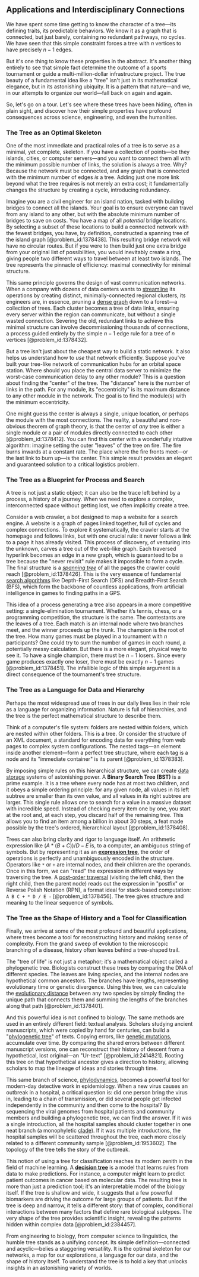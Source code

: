 ## Applications and Interdisciplinary Connections

We have spent some time getting to know the character of a tree—its defining traits, its predictable behaviors. We know it as a graph that is connected, but just barely, containing no redundant pathways, no cycles. We have seen that this simple constraint forces a tree with $n$ vertices to have precisely $n-1$ edges.

But it's one thing to know these properties in the abstract. It's another thing entirely to see that simple fact determine the outcome of a sports tournament or guide a multi-million-dollar infrastructure project. The true beauty of a fundamental idea like a "tree" isn't just in its mathematical elegance, but in its astonishing ubiquity. It is a pattern that nature—and we, in our attempts to organize our world—fall back on again and again.

So, let's go on a tour. Let's see where these trees have been hiding, often in plain sight, and discover how their simple properties have profound consequences across science, engineering, and even the humanities.

### The Tree as an Optimal Skeleton

One of the most immediate and practical roles of a tree is to serve as a minimal, yet complete, skeleton. If you have a collection of points—be they islands, cities, or computer servers—and you want to connect them all with the minimum possible number of links, the solution is always a tree. Why? Because the network must be connected, and any graph that is connected with the minimum number of edges *is* a tree. Adding just one more link beyond what the tree requires is not merely an extra cost; it fundamentally changes the structure by creating a cycle, introducing redundancy.

Imagine you are a civil engineer for an island nation, tasked with building bridges to connect all the islands. Your goal is to ensure everyone can travel from any island to any other, but with the absolute minimum number of bridges to save on costs. You have a map of all *potential* bridge locations. By selecting a subset of these locations to build a connected network with the fewest bridges, you have, by definition, constructed a spanning tree of the island graph [@problem_id:1378438]. This resulting bridge network will have no circular routes. But if you were to then build just one extra bridge from your original list of possibilities, you would inevitably create a ring, giving people two different ways to travel between at least two islands. The tree represents the pinnacle of efficiency: maximal connectivity for minimal structure.

This same principle governs the design of vast communication networks. When a company with dozens of data centers wants to [streamline](@article_id:272279) its operations by creating distinct, minimally-connected regional clusters, its engineers are, in essence, pruning a [dense graph](@article_id:634359) down to a forest—a collection of trees. Each cluster becomes a tree of data links, ensuring every server within the region can communicate, but without a single wasted connection. Severing the old, redundant links to achieve this minimal structure can involve decommissioning thousands of connections, a process guided entirely by the simple $n-1$ edge rule for a tree of $n$ vertices [@problem_id:1378432].

But a tree isn't just about the cheapest way to build a static network. It also helps us understand how to *use* that network efficiently. Suppose you've built your tree-like network of communication hubs for an orbital space station. Where should you place the central data server to minimize the worst-case communication delay to any other module? This is a question about finding the "center" of the tree. The "distance" here is the number of links in the path. For any module, its "eccentricity" is its maximum distance to any other module in the network. The goal is to find the module(s) with the minimum eccentricity.

One might guess the center is always a single, unique location, or perhaps the module with the most connections. The reality, a beautiful and non-obvious theorem of graph theory, is that the center of *any* tree is either a single module or a pair of modules directly connected to each other [@problem_id:1378412]. You can find this center with a wonderfully intuitive algorithm: imagine setting the outer "leaves" of the tree on fire. The fire burns inwards at a constant rate. The place where the fire fronts meet—or the last link to burn up—is the center. This simple result provides an elegant and guaranteed solution to a critical logistics problem.

### The Tree as a Blueprint for Process and Search

A tree is not just a static object; it can also be the trace left behind by a process, a history of a journey. When we need to explore a complex, interconnected space without getting lost, we often implicitly create a tree.

Consider a web crawler, a bot designed to map a website for a search engine. A website is a graph of pages linked together, full of cycles and complex connections. To explore it systematically, the crawler starts at the homepage and follows links, but with one crucial rule: it never follows a link to a page it has already visited. This process of discovery, of venturing into the unknown, carves a tree out of the web-like graph. Each traversed hyperlink becomes an edge in a new graph, which is guaranteed to be a tree because the "never revisit" rule makes it impossible to form a cycle. The final structure is a *[spanning tree](@article_id:262111)* of all the pages the crawler could reach [@problem_id:1378426]. This is the very essence of fundamental [search algorithms](@article_id:202833) like Depth-First Search (DFS) and Breadth-First Search (BFS), which form the backbone of countless applications, from artificial intelligence in games to finding paths in a GPS.

This idea of a process generating a tree also appears in a more competitive setting: a single-elimination tournament. Whether it’s tennis, chess, or a programming competition, the structure is the same. The contestants are the leaves of a tree. Each match is an internal node where two branches meet, and the winner proceeds up the trunk. The champion is the root of the tree. How many games must be played in a tournament with $n$ participants? One could try to sum the number of games in each round, a potentially messy calculation. But there is a more elegant, physical way to see it. To have a single champion, there must be $n-1$ losers. Since every game produces exactly one loser, there must be exactly $n-1$ games [@problem_id:1378451]. The infallible logic of this simple argument is a direct consequence of the tournament's tree structure.

### The Tree as a Language for Data and Hierarchy

Perhaps the most widespread use of trees in our daily lives lies in their role as a language for organizing information. Nature is full of hierarchies, and the tree is the perfect mathematical structure to describe them.

Think of a computer's file system: folders are nested within folders, which are nested within other folders. This is a tree. Or consider the structure of an XML document, a standard for encoding data for everything from web pages to complex system configurations. The nested tags—an element inside another element—form a perfect tree structure, where each tag is a node and its "immediate container" is its parent [@problem_id:1378383].

By imposing simple rules on this hierarchical structure, we can create [data storage](@article_id:141165) systems of astonishing power. A **Binary Search Tree (BST)** is a prime example. It is a tree where every node has at most two children, and it obeys a simple ordering principle: for any given node, all values in its left subtree are smaller than its own value, and all values in its right subtree are larger. This single rule allows one to search for a value in a massive dataset with incredible speed. Instead of checking every item one by one, you start at the root and, at each step, you discard half of the remaining tree. This allows you to find an item among a billion in about 30 steps, a feat made possible by the tree's ordered, hierarchical layout [@problem_id:1378408].

Trees can also bring clarity and rigor to language itself. An arithmetic expression like $(A * (B + C)) / D - E$ is, to a computer, an ambiguous string of symbols. But by representing it as an **[expression tree](@article_id:266731)**, the order of operations is perfectly and unambiguously encoded in the structure. Operators like `*` or `+` are internal nodes, and their children are the operands. Once in this form, we can "read" the expression in different ways by traversing the tree. A [post-order traversal](@article_id:272984) (visiting the left child, then the right child, then the parent node) reads out the expression in "postfix" or Reverse Polish Notation (RPN), a format ideal for stack-based computation: `A B C + * D / E -` [@problem_id:1378456]. The tree gives structure and meaning to the linear sequence of symbols.

### The Tree as the Shape of History and a Tool for Classification

Finally, we arrive at some of the most profound and beautiful applications, where trees become a tool for reconstructing history and making sense of complexity. From the grand sweep of evolution to the microscopic branching of a disease, history often leaves behind a tree-shaped trail.

The "tree of life" is not just a metaphor; it's a mathematical object called a phylogenetic tree. Biologists construct these trees by comparing the DNA of different species. The leaves are living species, and the internal nodes are hypothetical common ancestors. The branches have lengths, representing evolutionary time or genetic divergence. Using this tree, we can calculate the [evolutionary distance](@article_id:177474) between any two species by simply finding the unique path that connects them and summing the lengths of the branches along that path [@problem_id:1378401].

And this powerful idea is not confined to biology. The same methods are used in an entirely different field: textual analysis. Scholars studying ancient manuscripts, which were copied by hand for centuries, can build a "[phylogenetic tree](@article_id:139551)" of texts. Copying errors, like [genetic mutations](@article_id:262134), accumulate over time. By comparing the shared errors between different manuscript versions, one can reconstruct their history of descent from a hypothetical, lost original—an "Ur-text" [@problem_id:2414821]. Rooting this tree on that hypothetical ancestor gives a direction to history, allowing scholars to map the lineage of ideas and stories through time.

This same branch of science, [phylodynamics](@article_id:148794), becomes a powerful tool for modern-day detective work in epidemiology. When a new virus causes an outbreak in a hospital, a critical question is: did one person bring the virus in, leading to a chain of transmission, or did several people get infected independently in the community and then come to the hospital? By sequencing the viral genomes from hospital patients and community members and building a phylogenetic tree, we can find the answer. If it was a single introduction, all the hospital samples should cluster together in one neat branch (a monophyletic [clade](@article_id:171191)). If it was multiple introductions, the hospital samples will be scattered throughout the tree, each more closely related to a different community sample [@problem_id:1953602]. The topology of the tree tells the story of the outbreak.

This notion of using a tree for classification reaches its modern zenith in the field of machine learning. A **[decision tree](@article_id:265436)** is a model that learns rules from data to make predictions. For instance, a computer might learn to predict patient outcomes in cancer based on molecular data. The resulting tree is more than just a prediction tool; it's an interpretable model of the biology itself. If the tree is shallow and wide, it suggests that a few powerful biomarkers are driving the outcome for large groups of patients. But if the tree is deep and narrow, it tells a different story: that of complex, conditional interactions between many factors that define rare biological subtypes. The very shape of the tree provides scientific insight, revealing the patterns hidden within complex data [@problem_id:2384457].

From engineering to biology, from computer science to linguistics, the humble tree stands as a unifying concept. Its simple definition—connected and acyclic—belies a staggering versatility. It is the optimal skeleton for our networks, a map for our explorations, a language for our data, and the shape of history itself. To understand the tree is to hold a key that unlocks insights in an astonishing variety of worlds.